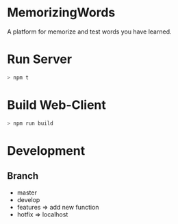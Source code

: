 # MemorizingWords
A platform for memorize and test words you have learned.

# Run Server
```sh
> npm t
```

# Build Web-Client
```sh
> npm run build
```

# Development
## Branch
+ master
+ develop
+ features => add new function
+ hotfix => localhost